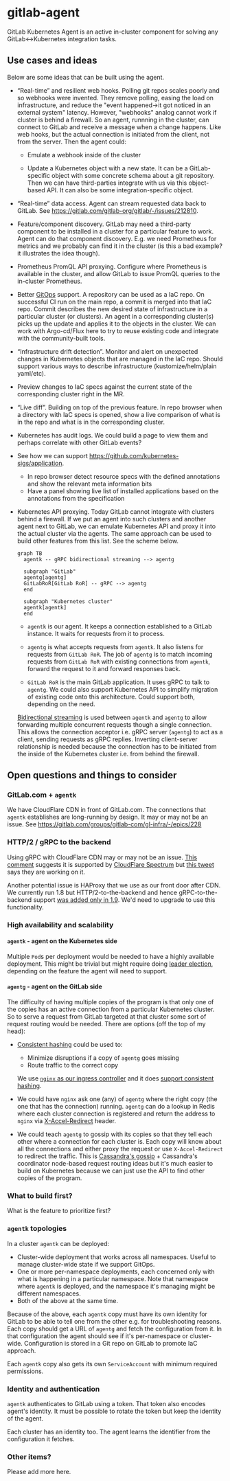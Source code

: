 # gitlab-agent

GitLab Kubernetes Agent is an active in-cluster component for solving any GitLab<->Kubernetes integration tasks.

## Use cases and ideas

Below are some ideas that can be built using the agent.

* “Real-time” and resilient web hooks. Polling git repos scales poorly and so webhooks were invented. They remove polling, easing the load on infrastructure, and reduce the "event happened->it got noticed in an external system" latency. However, "webhooks" analog cannot work if cluster is behind a firewall. So an agent, runnning in the cluster, can connect to GitLab and receive a message when a change happens. Like web hooks, but the actual connection is initiated from the client, not from the server. Then the agent could:

  * Emulate a webhook inside of the cluster

  * Update a Kubernetes object with a new state. It can be a GitLab-specific object with some concrete schema about a git repository. Then we can have third-parties integrate with us via this object-based API. It can also be some integration-specific object.

* “Real-time” data access. Agent can stream requested data back to GitLab. See https://gitlab.com/gitlab-org/gitlab/-/issues/212810. 

* Feature/component discovery. GitLab may need a third-party component to be installed in a cluster for a particular feature to work. Agent can do that component discovery. E.g. we need Prometheus for metrics and we probably can find it in the cluster (is this a bad example? it illustrates the idea though).

* Prometheus PromQL API proxying. Configure where Prometheus is available in the cluster, and allow GitLab to issue PromQL queries to the in-cluster Prometheus.

* Better [GitOps](https://www.gitops.tech/) support. A repository can be used as a IaC repo. On successful CI run on the main repo, a commit is merged into that IaC repo. Commit describes the new desired state of infrastructure in a particular cluster (or clusters). An agent in a corresponding cluster(s) picks up the update and applies it to the objects in the cluster. We can work with Argo-cd/Flux here to try to reuse existing code and integrate with the community-built tools.

* “Infrastructure drift detection”. Monitor and alert on unexpected changes in Kubernetes objects that are managed in the IaC repo. Should support various ways to describe infrastructure (kustomize/helm/plain yaml/etc). 

* Preview changes to IaC specs against the current state of the corresponding cluster right in the MR. 

* “Live diff”. Building on top of the previous feature. In repo browser when a directory with IaC specs is opened, show a live comparison of what is in the repo and what is in the corresponding cluster. 

* Kubernetes has audit logs. We could build a page to view them and perhaps correlate with other GitLab events? 

* See how we can support https://github.com/kubernetes-sigs/application.

  * In repo browser detect resource specs with the defined annotations and show the relevant meta information bits
  * Have a panel showing live list of installed applications based on the annotations from the specification

* Kubernetes API proxying. Today GitLab cannot integrate with clusters behind a firewall. If we put an agent into such clusters and another agent next to GitLab, we can emulate Kubernetes API and proxy it into the actual cluster via the agents. The same approach can be used to build other features from this list. See the scheme below.
    
    ```mermaid
    graph TB
      agentk -- gRPC bidirectional streaming --> agentg
      
      subgraph "GitLab"
      agentg[agentg]
      GitLabRoR[GitLab RoR] -- gRPC --> agentg
      end
    
      subgraph "Kubernetes cluster"
      agentk[agentk]
      end  
    ```
    
    * `agentk` is our agent. It keeps a connection established to a GitLab instance. It waits for requests from it to process.
    
    * `agentg` is what accepts requests from `agentk`. It also listens for requests from `GitLab RoR`. The job of `agentg` is to match incoming requests from `GitLab RoR` with existing connections from `agentk`, forward the request to it and forward responses back.
    
    * `GitLab RoR` is the main GitLab application. It uses gRPC to talk to `agentg`. We could also support Kubernetes API to simplify migration of existing code onto this architecture. Could support both, depending on the need.
    
    [Bidirectional streaming](https://grpc.io/docs/guides/concepts/#bidirectional-streaming-rpc) is used between `agentk` and `agentg` to allow forwarding multiple concurrent requests though a single connection. This allows the connection acceptor i.e. gRPC server (`agentg`) to act as a client, sending requests as gRPC replies. Inverting client-server relationship is needed because the connection has to be initiated from the inside of the Kubernetes cluster i.e. from behind the firewall.

## Open questions and things to consider

### GitLab.com + `agentk`

We have CloudFlare CDN in front of GitLab.com. The connections that `agentk` establishes are long-running by design. It may or may not be an issue. See https://gitlab.com/groups/gitlab-com/gl-infra/-/epics/228

### HTTP/2 / gRPC to the backend

Using gRPC with CloudFlare CDN may or may not be an issue. [This comment](https://community.cloudflare.com/t/grpc-support/127798) suggests it is supported by [CloudFlare Spectrum](https://www.cloudflare.com/products/cloudflare-spectrum/) but [this tweet](https://twitter.com/prdonahue/status/1252886427475611650) says they are working on it.

Another potential issue is HAProxy that we use as our front door after CDN. We currently run 1.8 but HTTP/2-to-the-backend and hence gRPC-to-the-backend support [was added only in 1.9](https://www.haproxy.com/blog/haproxy-1-9-2-adds-grpc-support/). We'd need to upgrade to use this functionality.

### High availability and scalability

#### `agentk` - agent on the Kubernetes side

Multiple `Pod`s per deployment would be needed to have a highly available deployment. This might be trivial but might require doing [leader election](https://pkg.go.dev/k8s.io/client-go/tools/leaderelection?tab=doc), depending on the feature the agent will need to support. 

#### `agentg` - agent on the GitLab side

The difficulty of having multiple copies of the program is that only one of the copies has an active connection from a particular Kubernetes cluster. So to serve a request from GitLab targeted at that cluster some sort of request routing would be needed. There are options (off the top of my head):

- [Consistent hashing](https://en.wikipedia.org/wiki/Consistent_hashing) could be used to:
  - Minimize disruptions if a copy of `agentg` goes missing
  - Route traffic to the correct copy
  
  We use [`nginx` as our ingress controller](https://docs.gitlab.com/charts/charts/nginx/index.html) and it does [support consistent hashing](https://www.nginx.com/resources/wiki/modules/consistent_hash/).

- We could have `nginx` ask one (any) of `agentg` where the right copy (the one that has the connection) running. `agentg` can do a lookup in Redis where each cluster connection is registered and return the address to `nginx` via [X-Accel-Redirect](https://www.nginx.com/resources/wiki/start/topics/examples/x-accel/#x-accel-redirect) header.

- We could teach `agentg` to gossip with its copies so that they tell each other where a connection for each cluster is. Each copy will know about all the connections and either proxy the request or use `X-Accel-Redirect` to redirect the traffic. This is [Cassandra's gossip](https://docs.datastax.com/en/cassandra-oss/3.x/cassandra/architecture/archGossipAbout.html) + Cassandra's coordinator node-based request routing ideas but it's much easier to build on Kubernetes because we can just use the API to find other copies of the program.

### What to build first?

What is the feature to prioritize first?

### `agentk` topologies

In a cluster `agentk` can be deployed:

- Cluster-wide deployment that works across all namespaces. Useful to manage cluster-wide state if we support GitOps.
- One or more per-namespace deployments, each concerned only with what is happening in a particular namespace. Note that namespace where `agentk` is deployed, and the namespace it's managing might be different namespaces.
- Both of the above at the same time.

Because of the above, each `agentk` copy must have its own identity for GitLab to be able to tell one from the other e.g. for troubleshooting reasons. Each copy should get a URL of `agentg` and fetch the configuration from it. In that configuration the agent should see if it's per-namespace or cluster-wide. Configuration is stored in a Git repo on GitLab to promote IaC approach.

Each `agentk` copy also gets its own `ServiceAccount` with minimum required permissions.

### Identity and authentication

`agentk` authenticates to GitLab using a token. That token also encodes agent's identity. It must be possible to rotate the token but keep the identity of the agent.

Each cluster has an identity too. The agent learns the identifier from the configuration it fetches. 

### Other items?

Please add more here.
